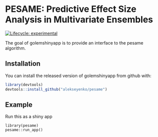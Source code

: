 
<!-- README.md is generated from README.Rmd. Please edit that file -->


# PESAME: Predictive Effect Size Analysis in Multivariate Ensembles

<!-- badges: start -->
[![Lifecycle: experimental](https://img.shields.io/badge/lifecycle-experimental-orange.svg)](https://www.tidyverse.org/lifecycle/#experimental)
<!-- badges: end -->

The goal of golemshinyapp is to provide an interface to the pesame algorithm.

## Installation

You can install the released version of golemshinyapp from github with:

``` r
library(devtools)
devtools::install_github("alekseyenko/pesame")
```

## Example

Run this as a shiny app

```{r example}
library(pesame)
pesame::run_app()
```

